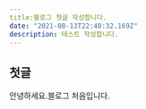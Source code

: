 ```yaml
---
title:블로그 첫글 작성합니다.
date: "2021-08-13T22:40:32.169Z"
description: 테스트 작성합니다.
---
```


## 첫글

안녕하세요.블로그 처음입니다.